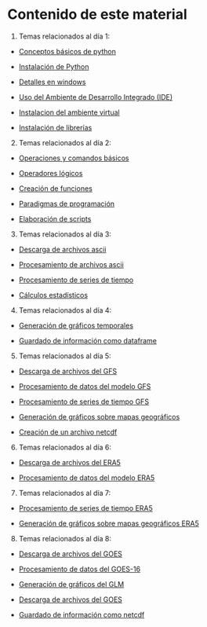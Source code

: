 # Contenido de este material

1. Temas relacionados al día 1:

- [Conceptos básicos de python](./dia1/00.Conceptos_python.md)

- [Instalación de Python](./dia1/01.Instalacion_python.md)

- [Detalles en windows](./dia1/01a.Detalles_windows.md)

- [Uso del Ambiente de Desarrollo Integrado (IDE)](./dia1/02.Uso_IDE.md)

- [Instalacion del ambiente virtual](./dia1/03.geocat.md)

- [Instalación de librerías](./dia1/04.Instalacion_bibliotecas.md)

2. Temas relacionados al día 2:

- [Operaciones y comandos básicos](./dia2/00.Operaciones_comandos_basicos.ipynb)

- [Operadores lógicos](./dia2/01.Operadores_logicos.ipynb)

- [Creación de funciones](./dia2/02.Creacion_funciones.ipynb)

- [Paradigmas de programación](./dia2/03.Paradigmas_programacion.md)

- [Elaboración de scripts](./dia2/04.Elaboracion_scripts.ipynb)

3. Temas relacionados al día 3:

- [Descarga de archivos ascii](./dia3/00.Descarga_datos_clima.ipynb)

- [Procesamiento de archivos ascii](./dia3/01.Lectura_datos_clima.ipynb)

- [Procesamiento de series de tiempo](./dia3/02.Procesamiento_series_tiempo.ipynb)

- [Cálculos estadísticos](./dia3/03.Lectura_archivos_especiales.ipynb)

4. Temas relacionados al día 4:

- [Generación de gráficos temporales](./dia4/00.Generacion_graficos_temporales.ipynb)

- [Guardado de información como dataframe](./dia4/00.Generacion_graficos_temporales.ipynb)

5. Temas relacionados al día 5:

- [Descarga de archivos del GFS](./dia5/01.a.descarga.ipynb)

- [Procesamiento de datos del modelo GFS](./dia5/01.b.GFS_timeSeries.ipynb)

- [Procesamiento de series de tiempo GFS](./dia5/01.b.GFS_timeSeries.ipynb)

- [Generación de gráficos sobre mapas geográficos](./dia5/01.c.GFS_campos.ipynb)

- [Creación de un archivo netcdf](./dia5/01.b.GFS_timeSeries.ipynb)

6. Temas relacionados al día 6:

- [Descarga de archivos del ERA5](./dia6/00.Descarga_ERA5.ipynb)

- [Procesamiento de datos del modelo ERA5](./dia6/01.Lectura_visualizacion_ERA5.ipynb)


7. Temas relacionados al día 7:

- [Procesamiento de series de tiempo ERA5](./dia7/00.ERA5_timeseries.ipynb)

- [Generación de gráficos sobre mapas geográficos ERA5](./dia7/01.ERA5_estacional.ipynb)


8. Temas relacionados al día 8:

- [Descarga de archivos del GOES](./dia8/00.Descarga_GOES-R.ipynb)

- [Procesamiento de datos del GOES-16](./dia8/01.Importando_parametros_GOES-R.ipynb)

- [Generación de gráficos del GLM](./dia8/00.Descarga_GOES-R.ipynb)

- [Descarga de archivos del GOES](./dia8/02.Visualizar_area_especifica_GOES-R.ipynb)

- [Guardado de información como netcdf](./dia8/03.Reproyectar_GOES-R.ipynb)

